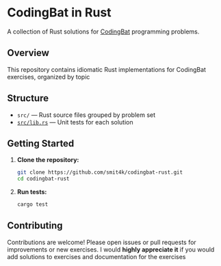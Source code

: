 # CodingBat in Rust

A collection of Rust solutions for [CodingBat](https://codingbat.com/) programming problems.

## Overview

This repository contains idiomatic Rust implementations for CodingBat exercises, organized by topic

## Structure

- `src/` — Rust source files grouped by problem set
- [``src/lib.rs``](src/lib.rs) — Unit tests for each solution

## Getting Started

1. **Clone the repository:**
    ```sh
    git clone https://github.com/smit4k/codingbat-rust.git
    cd codingbat-rust
    ```

2. **Run tests:**
    ```sh
    cargo test
    ```

## Contributing

Contributions are welcome! Please open issues or pull requests for improvements or new exercises.
I would **highly appreciate it** if you would add solutions to exercises and documentation for the exercises
